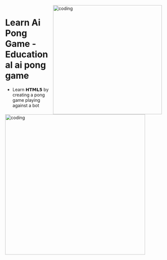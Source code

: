 <img align="right" alt="coding" src="https://media.tenor.com/2gyJVMt_L6wAAAAC/pong-video-game.gif" width="350" height="auto">

# Learn Ai Pong Game - Educational ai pong game
* Learn 𝗛𝗧𝗠𝗟𝟱 by creating a pong game playing against a bot


<img align="left" alt="coding" src="https://www.tutorialrepublic.com/lib/images/html-illustration.png" width="450" height="auto">
